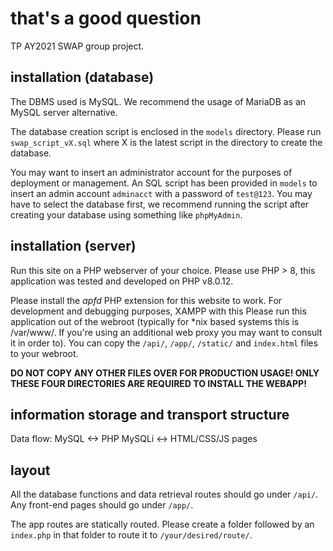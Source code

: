 # that's a good question
TP AY2021 SWAP group project.

## installation (database)
The DBMS used is MySQL. We recommend the usage of MariaDB as an MySQL server alternative.

The database creation script is enclosed in the `models` directory. Please run `swap_script_vX.sql` where X is the latest script in the directory to create the database.

You may want to insert an administrator account for the purposes of deployment or management. An SQL script has been provided in `models` to insert an admin account `adminacct` with a password of `test@123`. You may have to select the database first, we recommend running the script after creating your database using something like `phpMyAdmin`.

## installation (server)
Run this site on a PHP webserver of your choice. Please use PHP > 8, this application was tested and developed on PHP v8.0.12.

Please install the *apfd* PHP extension for this website to work. For development and debugging purposes, XAMPP with this Please run this application out of the webroot (typically for \*nix based systems this is /var/www/. If you're using an additional web proxy you may want to consult it in order to). You can copy the `/api/`, `/app/`, `/static/` and `index.html` files to your webroot.

**DO NOT COPY ANY OTHER FILES OVER FOR PRODUCTION USAGE! ONLY THESE FOUR DIRECTORIES ARE REQUIRED TO INSTALL THE WEBAPP!**

## information storage and transport structure
Data flow:
MySQL <-> PHP MySQLi <-> HTML/CSS/JS pages

## layout
All the database functions and data retrieval routes should go under `/api/`. Any front-end pages should go under `/app/`.

The app routes are statically routed. Please create a folder followed by an `index.php` in that folder to route it to `/your/desired/route/`.
